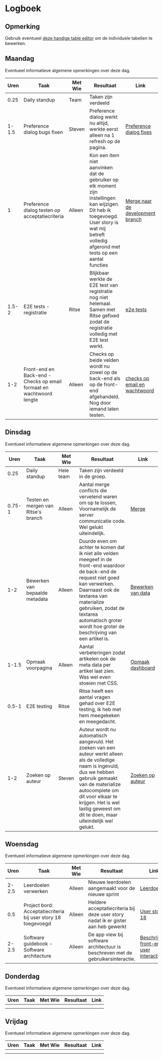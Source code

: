 # Logboek

## Opmerking
Gebruik eventueel [deze handige table editor](https://www.tablesgenerator.com/markdown_tables) om de individuele tabellen te bewerken.

## Maandag
Eventueel informatieve algemene opmerkingen over deze dag.

| Uren  | Taak                                                                  | Met Wie | Resultaat                                                                                                                                                                                          | Link                                                                                                                                        |
|-------|-----------------------------------------------------------------------|---------|----------------------------------------------------------------------------------------------------------------------------------------------------------------------------------------------------|---------------------------------------------------------------------------------------------------------------------------------------------|
| 0.25  | Daily standup                                                         | Team    | Taken zijn verdeeld                                                                                                                                                                                |                                                                                   |
| 1-1.5 | Preference dialog bugs fixen                                          | Steven  | Preference dialog werkt nu altijd, werkte eerst alleen na 1 refresh op de pagina.                                                                                                                  | [Preference dialog fixes](https://github.com/HANICA-DWA/sep2020-project-pardellos/commit/6b217f15c77c8b801d5cf804425bd8cd785047b5)          |
| 1     | Preference dialog testen op acceptatiecriteria                        | Alleen  | Kon een item niet aanvinken dat de gebruiker op elk moment zijn instellingen kan wijzigen. Dit heb ik toegevoegd. User story is wat mij betreft volledig afgerond met tests op een aantal functies | [Merge naar de development branch](https://github.com/HANICA-DWA/sep2020-project-pardellos/commit/80bfe1f7d2caa2e247968160809b9ec6080524de) |
| 1.5-2 | E2E tests - registratie                                               | Ritse   | Blijkbaar werkte de E2E test van registratie nog niet helemaal. Samen met Ritse gefixed zodat de registratie volledig met E2E test werkt.                                                          | [e2e tests](https://github.com/HANICA-DWA/sep2020-project-pardellos/commit/10525c0f018b4dfe57186ad7f90ca4d4aee248db)                                                                                                        |
| 1-2   | Front-end en Back-end -  Checks op email formaat en wachtwoord lengte | Alleen  | Checks op beide velden wordt nu zowel op de back-end als op de front-end afgehandeld. Nog door iemand laten testen.                                                                                | [checks op email en wachtwoord](https://github.com/HANICA-DWA/sep2020-project-pardellos/commit/b74bd25e2ee267a66bb74c8145db26b1c379f08e)    |

## Dinsdag
Eventueel informatieve algemene opmerkingen over deze dag.

| Uren   | Taak                                | Met Wie   | Resultaat                                                                                                                                                                                                                                                                               | Link                                                                                                                         |
|--------|-------------------------------------|-----------|-----------------------------------------------------------------------------------------------------------------------------------------------------------------------------------------------------------------------------------------------------------------------------------------|------------------------------------------------------------------------------------------------------------------------------|
| 0.25   | Daily standup                       | Hele team | Taken zijn verdeeld in de groep.                                                                                                                                                                                                                                                        |                                                                                                                              |
| 0.75-1 | Testen en mergen van Ritse's branch | Alleen    | Aantal merge conflicts die vervelend waren om op te lossen, Voornamelijk de server communicatie code. Wel gelukt uiteindelijk.                                                                                                                                                          | [Merge](https://github.com/HANICA-DWA/sep2020-project-pardellos/commit/33bc43ddc3b0745931039c258f0a60947b4d305d)             |
| 1-2    | Bewerken van bepaalde metadata      | Alleen    | Duurde even om achter te komen dat ik niet alle velden meegeef in de front-end waardoor de back-end de request niet goed kan verwerken. Daarnaast ook de textarea van materialize gebruiken, zodat de textarea automatisch groter wordt hoe groter de beschrijving van een artikel is.  | [Bewerken van data](https://github.com/HANICA-DWA/sep2020-project-pardellos/commit/09a9f0f376509c82b335d174b8b02e6f871a1069) |
| 1-1.5  | Opmaak voorpagina                   | Alleen    | Aantal verbeteringen zodat artikelen ook de meta data per artikel laat zien. Was wel even stoeien met CSS.                                                                                                                                                                              | [Opmaak dashboard](https://github.com/HANICA-DWA/sep2020-project-pardellos/commit/09a9f0f376509c82b335d174b8b02e6f871a1069)  |
| 0.5-1  | E2E testing                         | Ritse     | Ritse heeft een aantal vragen gehad over E2E testing, ik heb met hem meegekeken en meegedacht.                                                                                                                                                                                          |                                                                                                                              |
| 1-2    | Zoeken op auteur                    | Steven    | Auteur wordt nu automatisch aangevuld. Het zoeken van een auteur werkt alleen als de volledige naam is ingevuld, dus we hebben gebruik gemaakt van de materialize autocomplete om dit voor elkaar te krijgen. Het is wel lastig geweest om dit te doen, maar uiteindelijk wel gelukt.   | [Zoeken op auteur](https://github.com/HANICA-DWA/sep2020-project-pardellos/commit/7a429642d06c27036ea438661b33950087e49dd4)  |

## Woensdag
Eventueel informatieve algemene opmerkingen over deze dag.

| Uren  | Taak                                                          | Met Wie | Resultaat                                                                         | Link                                                                                                                                                                                   |
|-------|---------------------------------------------------------------|---------|-----------------------------------------------------------------------------------|----------------------------------------------------------------------------------------------------------------------------------------------------------------------------------------|
| 2-2.5 | Leerdoelen verwerken                                          | Alleen  | Nieuwe leerdoelen aangemaakt voor de nieuwe sprint                                | [Leerdoelen](https://github.com/HANICA-DWA/sep2020-stud-kachung-li/blob/master/project/individuele_documenten/persoonlijk_onderzoeken/week_4_5_sprint_2/planning_leerdoelen_3_en_4.md) |
| 0.5   | Project bord: Acceptatiecriteria bij user story 18 toegevoegd | Alleen  | Heldere acceptatiecriteria bij deze user story nadat ik er gister aan heb gewerkt | [User story 18](https://github.com/HANICA-DWA/sep2020-project-pardellos/projects/1?card_filter_query=label%3A%22us+18%22)                                                              |
| 2-2.5 | Software guidebook - Software architecture                    | Alleen  | De app view bij software architectuur is beschreven met de gebruikersinteractie.  | [Beschrijving front-end user interactie](https://github.com/HANICA-DWA/sep2020-project-pardellos/commit/08a23966e859bd5266e0ab219c095045477ba955)                                      |

## Donderdag
Eventueel informatieve algemene opmerkingen over deze dag.

| Uren | Taak | Met Wie | Resultaat | Link |
|------|------|---------|-----------|------|
|  |  |  |  |  |
|  |  |  |  |  |


## Vrijdag
Eventueel informatieve algemene opmerkingen over deze dag.

| Uren | Taak | Met Wie | Resultaat | Link |
|------|------|---------|-----------|------|
|  |  |  |  |  |
|  |  |  |  |  |
